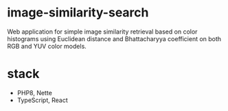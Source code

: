 # image-similarity-search

Web application for simple image similarity retrieval based on color histograms using Euclidean distance and Bhattacharyya coefficient on both RGB and YUV color models.

# stack

- PHP8, Nette
- TypeScript, React
